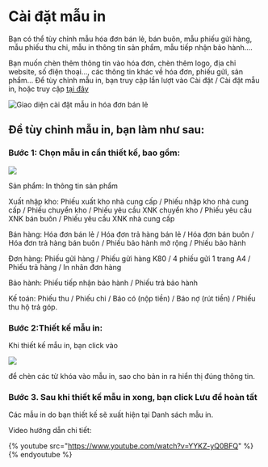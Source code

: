 # Cài đặt mẫu in
Bạn có thể tùy chỉnh mẫu hóa đơn bán lẻ, bán buôn, mẫu phiếu gửi hàng, mẫu phiếu thu chi, mẫu in thông tin sản phẩm, mẫu tiếp nhận bảo hành....

Bạn muốn chèn thêm thông tin vào hóa đơn, chèn thêm logo, địa chỉ website, số điện thoại..., các thông tin khác về hóa đơn, phiếu gửi, sản phẩm...
Để tùy chỉnh mẫu in, bạn truy cập lần lượt vào Cài đặt / Cài đặt mẫu in, hoặc truy cập [tại đây](https://new.nhanh.vn/store/template/design)

![Giao diện cài đặt mẫu in hóa đơn bán lẻ](https://raw.githubusercontent.com/nhanhapi/manual/master/docs/cai-dat/img/cai-dat-mau-in-2.PNG)

## Đề tùy chỉnh mẫu in, bạn làm như sau:
### Bước 1: Chọn mẫu in cần  thiết kế, bao gồm:

![](https://raw.githubusercontent.com/nhanhapi/manual/master/docs/cai-dat/img/cai-dat-mau-in-3.PNG)

Sản phẩm: In thông tin sản phẩm

Xuất nhập kho: Phiếu xuất kho nhà cung cấp / Phiếu nhập kho nhà cung cấp / Phiếu chuyển kho / Phiếu yêu cầu XNK chuyển kho / Phiếu yêu cầu XNK bán buôn / Phiếu yêu cầu XNK nhà cung cấp

Bán hàng: Hóa đơn bán lẻ / Hóa đơn trả hàng bán lẻ / Hóa đơn bán buôn / Hóa đơn trả hàng bán buôn / Phiếu bảo hành mở rộng / Phiếu bảo hành

Đơn hàng: Phiếu gửi hàng / Phiếu gửi hàng K80 / 4 phiếu gửi 1 trang A4 / Phiếu trả hàng / In nhãn đơn hàng

Bảo hành: Phiếu tiếp nhận bảo hành / Phiếu trả bảo hành

Kế toán: Phiếu thu / Phiếu chi / Báo có (nộp tiền) / Báo nợ (rút tiền) / Phiếu thu hộ trả góp.
### Bước 2:Thiết kế mẫu in:
Khi thiết kế mẫu in, bạn click vào 

![](https://raw.githubusercontent.com/nhanhapi/manual/master/docs/cai-dat/img/cai-dat-mau-in-4.PNG) 

để chèn các từ khóa vào mẫu in, sao cho bản in ra hiển thị đúng thông tin.
### Bước 3. Sau khi thiết kế mẫu in xong, bạn click Lưu để hoàn tất
Các mẫu in do bạn thiết kế sẽ xuất hiện tại Danh sách mẫu in.

Video hướng dẫn chi tiết:

{% youtube src="https://www.youtube.com/watch?v=YYKZ-yQ0BFQ" %}{% endyoutube %}

